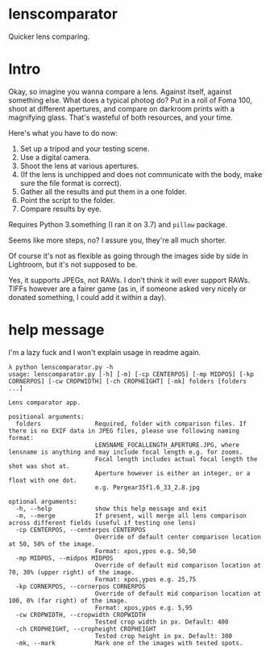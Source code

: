 # lenscomparator
Quicker lens comparing.

# Intro

Okay, so imagine you wanna compare a lens. Against itself, against something else.
What does a typical photog do?
Put in a roll of Foma 100, shoot at different apertures, and compare on darkroom prints with a magnifying glass.
That's wasteful of both resources, and your time.

Here's what you have to do now:
1. Set up a tripod and your testing scene.
2. Use a digital camera.
3. Shoot the lens at various apertures.
4. (If the lens is unchipped and does not communicate with the body, make sure the file format is correct).
5. Gather all the results and put them in a one folder.
6. Point the script to the folder.
7. Compare results by eye.

Requires Python 3.something (I ran it on 3.7) and ``pillow`` package.

Seems like more steps, no? I assure you, they're all much shorter.

Of course it's not as flexible as going through the images side by side in Lightroom, but it's not supposed to be.

Yes, it supports JPEGs, not RAWs. I don't think it will ever support RAWs. TIFFs however are a fairer game (as in, if someone asked very nicely or donated something, I could add it within a day).

# help message

I'm a lazy fuck and I won't explain usage in readme again.

```
λ python lenscomparator.py -h
usage: lenscomparator.py [-h] [-m] [-cp CENTERPOS] [-mp MIDPOS] [-kp CORNERPOS] [-cw CROPWIDTH] [-ch CROPHEIGHT] [-mk] folders [folders ...]

Lens comparator app.

positional arguments:
  folders               Required, folder with comparison files. If there is no EXIF data in JPEG files, please use following naming format:
                        LENSNAME_FOCALLENGTH_APERTURE.JPG, where lensname is anything and may include focal length e.g. for zooms.
                        Focal length includes actual focal length the shot was shot at.
                        Aperture however is either an integer, or a float with one dot.
                        e.g. Pergear35f1.6_33_2.8.jpg

optional arguments:
  -h, --help            show this help message and exit
  -m, --merge           If present, will merge all lens comparison across different fields (useful if testing one lens)
  -cp CENTERPOS, --centerpos CENTERPOS
                        Override of default center comparison location at 50, 50% of the image.
                        Format: xpos,ypos e.g. 50,50
  -mp MIDPOS, --midpos MIDPOS
                        Override of default mid comparison location at 70, 30% (upper right) of the image.
                        Format: xpos,ypos e.g. 25,75
  -kp CORNERPOS, --cornerpos CORNERPOS
                        Override of default mid comparison location at 100, 0% (far right) of the image.
                        Format: xpos,ypos e.g. 5,95
  -cw CROPWIDTH, --cropwidth CROPWIDTH
                        Tested crop width in px. Default: 400
  -ch CROPHEIGHT, --cropheight CROPHEIGHT
                        Tested crop height in px. Default: 300
  -mk, --mark           Mark one of the images with tested spots.
  ```
